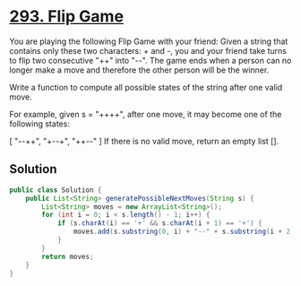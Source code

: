 # [293. Flip Game](https://leetcode.com/problems/flip-game/)

You are playing the following Flip Game with your friend: Given a string that contains only these two characters: + and -, you and your friend take turns to flip two consecutive "++" into "--". The game ends when a person can no longer make a move and therefore the other person will be the winner.

Write a function to compute all possible states of the string after one valid move.

For example, given s = "++++", after one move, it may become one of the following states:

[
  "--++",
  "+--+",
  "++--"
]
If there is no valid move, return an empty list [].

## Solution

```java
public class Solution {
    public List<String> generatePossibleNextMoves(String s) {
		List<String> moves = new ArrayList<String>();
		for (int i = 0; i < s.length() - 1; i++) {
			if (s.charAt(i) == '+' && s.charAt(i + 1) == '+') {
				moves.add(s.substring(0, i) + "--" + s.substring(i + 2));
			}
		}
		return moves;
    }
}
```
